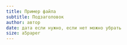 ```yaml
---
title: Пример файла
subtitle: Подзаголовок
author: автор
date: дата если нужно, если нет можно убрать
size: a5paper
---
```




